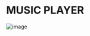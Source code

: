 ﻿# MUSIC PLAYER
![image](https://github.com/DuyThong28/Music-Player/assets/116278919/5d5908bc-96df-4293-b062-e79f7d2bd7fe)







